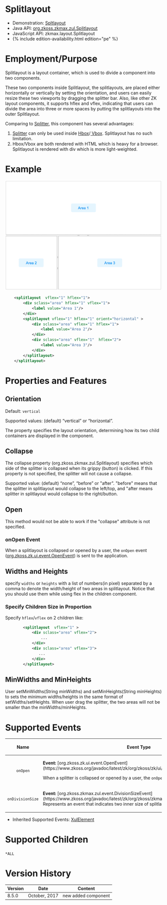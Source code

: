 

# Splitlayout

- Demonstration:
  [Spltlayout](https://www.zkoss.org/zkdemo/layout/split_layout)
- Java API: [org.zkoss.zkmax.zul.Splitlayout](https://www.zkoss.org/javadoc/latest/zk/org/zkoss/zkmax/zul/Splitlayout.html)
- JavaScript API:
  <javadoc directory="jsdoc">zkmax.layout.Splitlayout</javadoc>
- {% include edition-availability.html edition="pe" %}

# Employment/Purpose

Splitlayout is a layout container, which is used to divide a component
into two components.

These two components inside Splitlayout, the splitlayouts, are placed
either horizontally or vertically by setting the orientation, and users
can easily resize these two viewports by dragging the splitter bar.
Also, like other ZK layout components, it supports hflex and vflex,
indicating that users can divide the area into three or more spaces by
putting the splitlayouts into the outer Splitlayout.

Comparing to [ Splitter](zk_component_ref/Layouts/Splitter), this
component has several advantages:

1.  [ Splitter](zk_component_ref/Layouts/Splitter)
    can only be used inside [ Hbox](zk_component_ref/Layouts/Hbox)/[ Vbox](zk_component_ref/Layouts/Vbox).
    Splitlayout has no such limitation.
2.  Hbox/Vbox are both rendered with HTML which is heavy for a browser.
    Splitlayout is rendered with div which is more light-weighted.

# Example

![](/zk_component_ref/images/ZKComRef_Splitlayout_Examples.PNG)

```xml
    <splitlayout  vflex="1" hflex="1">
        <div sclass="area" hflex="1" vflex="1">
            <label value="Area 1"/>
        </div>
        <splitlayout vflex="1" hflex="1" orient="horizontal" >
            <div sclass="area" vflex="1" hflex="1">
                <label value="Area 2"/>
            </div>
            <div sclass="area" vflex="1"  hflex="2">
                <label value="Area 3"/>
            </div>
        </splitlayout>
    </splitlayout>
```

# Properties and Features

## Orientation

Default: `vertical`

Supported values: (default) “vertical” or “horizontal”.

The property specifies the layout orientation, determining how its two
child containers are displayed in the component.

## Collapse

The collapse property
(<javadoc method="setCollapse(java.lang.String)">org.zkoss.zkmax.zul.Splitlayout</javadoc>)
specifies which side of the splitter is collapsed when its grippy
(button) is clicked. If this property is not specified, the splitter
will not cause a collapse.

Supported value: (default) “none”, “before” or "after". "before" means
that the splitter in splitlayout would collapse to the left/top, and
"after means splitter in splitlayout would collapse to the right/button.

## Open

This method would not be able to work if the "collapse" attribute is not
specified.

### onOpen Event

When a splitlayout is collapsed or opened by a user, the `onOpen` event
([org.zkoss.zk.ui.event.OpenEvent](https://www.zkoss.org/javadoc/latest/zk/org/zkoss/zk/ui/event/OpenEvent.html)) is sent to the
application.

## Widths and Heights

specify `widths` or `heights` with a list of numbers(in pixel) separated
by a comma to denote the width/height of two areas in splitlayout.
Notice that you should use them while using flex in the children
component.

### Specify Children Size in Proportion

Specify `hflex`/`vflex` on 2 children like:

```xml
        <splitlayout  vflex="1" >
            <div sclass="area" vflex="2">
                ...
            </div>
            <div sclass="area" vflex="3">
               ...
            </div>
        </splitlayout>
```

## MinWidths and MinHeights

User setMinWidths(String minWidths) and setMinHeights(String minHeights)
to sets the minimum widths/heights in the same format of
setWidths/setHeights. When user drag the splitter, the two areas will
not be smaller than the minWidths/minHeights.

# Supported Events

<table>
<thead>
<tr class="header">
<th><center>
<p>Name</p>
</center></th>
<th><center>
<p>Event Type</p>
</center></th>
</tr>
</thead>
<tbody>
<tr class="odd">
<td><center>
<p><code>onOpen</code></p>
</center></td>
<td><p><strong>Event:</strong>
[org.zkoss.zk.ui.event.OpenEvent](https://www.zkoss.org/javadoc/latest/zk/org/zkoss/zk/ui/event/OpenEvent.html)</p>
<p>When a splitter is collapsed or opened by a user, the
<code>onOpen</code> event is sent to the application.</p></td>
</tr>
<tr class="even">
<td><center>
<p><code>onDivisionSize</code></p>
</center></td>
<td><p><strong>Event:</strong>
[org.zkoss.zkmax.zul.event.DivisionSizeEvent](https://www.zkoss.org/javadoc/latest/zk/org/zkoss/zkmax/zul/event/DivisionSizeEvent.html)
Represents an event that indicates two inner size of
splitlayout.</p></td>
</tr>
</tbody>
</table>

- Inherited Supported Events: [ XulElement]({{site.baseurl}}/zk_component_ref/base_components/xulelement#Supported_Events)

# Supported Children

`*ALL`

# Version History



| Version | Date          | Content             |
|---------|---------------|---------------------|
| 8.5.0   | October, 2017 | new added component |


